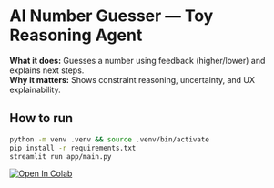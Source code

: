 # AI Number Guesser — Toy Reasoning Agent
**What it does:** Guesses a number using feedback (higher/lower) and explains next steps.  
**Why it matters:** Shows constraint reasoning, uncertainty, and UX explainability.

## How to run
```bash
python -m venv .venv && source .venv/bin/activate
pip install -r requirements.txt
streamlit run app/main.py
```

[![Open In Colab](https://colab.research.google.com/assets/colab-badge.svg)](https://colab.research.google.com/github/dmassey66/ai-number-guesser/blob/main/notebooks/demo.ipynb)
